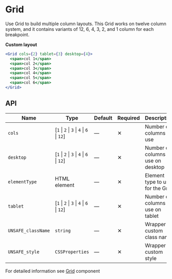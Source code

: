 # Grid

Use Grid to build multiple column layouts. This Grid works on twelve column system, and it contains variants of 12, 6, 4, 3, 2, and 1 column for each breakpoint.

**Custom layout**

```jsx
<Grid cols={2} tablet={3} desktop={4}>
  <span>col 1</span>
  <span>col 2</span>
  <span>col 3</span>
  <span>col 4</span>
  <span>col 5</span>
  <span>col 6</span>
</Grid>
```

## API

| Name               | Type                                      | Default | Required | Description                         |
| ------------------ | ----------------------------------------- | ------- | -------- | ----------------------------------- |
| `cols`             | [`1` \| `2` \| `3` \| `4` \| `6` \| `12`] | —       | ✕        | Number of columns to use            |
| `desktop`          | [`1` \| `2` \| `3` \| `4` \| `6` \| `12`] | —       | ✕        | Number of columns to use on desktop |
| `elementType`      | HTML element                              | —       | ✕        | Element type to use for the Grid    |
| `tablet`           | [`1` \| `2` \| `3` \| `4` \| `6` \| `12`] | —       | ✕        | Number of columns to use on tablet  |
| `UNSAFE_className` | `string`                                  | —       | ✕        | Wrapper custom class name           |
| `UNSAFE_style`     | `CSSProperties`                           | —       | ✕        | Wrapper custom style                |

For detailed information see [Grid](https://github.com/lmc-eu/spirit-design-system/blob/main/packages/web/src/scss/components/Grid/README.md) component
